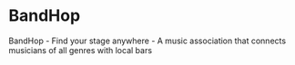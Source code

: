 # BandHop
BandHop - Find your stage anywhere - A music association that connects musicians of all genres with local bars
